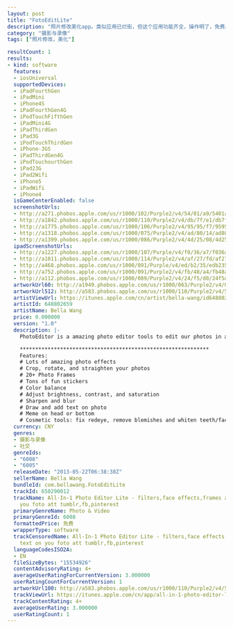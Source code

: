 ```yaml
---
layout: post
title: "FotoEditLite"
description: "照片修改美化app。类似应用已烂街，但这个应用功能齐全，操作明了，免费。"
category: "摄影与录像" 
tags: ["照片修改，美化"]

resultCount: 1
results:
- kind: software
  features:
  - iosUniversal
  supportedDevices:
  - iPadFourthGen
  - iPadMini
  - iPhone4S
  - iPadFourthGen4G
  - iPodTouchFifthGen
  - iPadMini4G
  - iPadThirdGen
  - iPad3G
  - iPodTouchThirdGen
  - iPhone-3GS
  - iPadThirdGen4G
  - iPodTouchourthGen
  - iPad23G
  - iPad2Wifi
  - iPhone5
  - iPadWifi
  - iPhone4
  isGameCenterEnabled: false
  screenshotUrls:
  - http://a271.phobos.apple.com/us/r1000/102/Purple2/v4/54/01/a9/5401a953-8557-9e29-d8c0-61b7601708f4/mzl.yumzrzxo.jpg
  - http://a1842.phobos.apple.com/us/r1000/110/Purple2/v4/db/7f/e1/db7fe10b-ccc6-e7a3-4d16-944bcbc64f84/mzl.iuemfizu.png
  - http://a1775.phobos.apple.com/us/r1000/106/Purple2/v4/95/95/f7/9595f78a-5c3f-4291-c52c-99c8e7515260/mzl.gitzdkkl.png
  - http://a1318.phobos.apple.com/us/r1000/075/Purple2/v4/ad/80/14/ad8014e8-560d-4cef-baa6-3a7b5b93e4a0/mzl.mffdrmtu.jpg
  - http://a1399.phobos.apple.com/us/r1000/086/Purple2/v4/4d/25/08/4d250892-6606-f90c-3549-3dc9b9c2049f/mzl.ywtzycjf.png
  ipadScreenshotUrls:
  - http://a1227.phobos.apple.com/us/r1000/107/Purple/v4/f0/36/a7/f036a716-7335-5aab-0d63-5cec8e7b1ccc/mzl.ofaejzgs.1024x1024-65.jpg
  - http://a1011.phobos.apple.com/us/r1000/114/Purple2/v4/af/27/fd/af27fd02-80b3-0c45-c910-ab64c1d26376/mzl.bdepdgkj.1024x1024-65.jpg
  - http://a468.phobos.apple.com/us/r1000/091/Purple/v4/ed/b2/35/edb23560-4017-617e-d749-e4c6ee0e7759/mzl.erofjwgi.1024x1024-65.jpg
  - http://a752.phobos.apple.com/us/r1000/091/Purple2/v4/fb/48/a4/fb48a4af-d7b5-647f-bad2-82087bd3621b/mzl.fjuczymq.1024x1024-65.jpg
  - http://a112.phobos.apple.com/us/r1000/089/Purple2/v4/24/f5/d0/24f5d0a7-4455-19e2-7fe1-212b4f8a278b/mzl.rvpzoyal.1024x1024-65.jpg
  artworkUrl60: http://a1949.phobos.apple.com/us/r1000/063/Purple2/v4/0b/0b/0a/0b0b0a48-f280-0843-26c6-9ff46a4c9485/icon57.png
  artworkUrl512: http://a583.phobos.apple.com/us/r1000/110/Purple2/v4/53/86/97/538697a5-d35b-37d4-6f46-f91f74b93c13/mzl.afmhclej.jpg
  artistViewUrl: https://itunes.apple.com/cn/artist/bella-wang/id648802659?uo=4
  artistId: 648802659
  artistName: Bella Wang
  price: 0.000000
  version: "1.0"
  description: |-
    PhotoEditor is a amazing photo editor tools to edit our photos in a quick and easy way.

    *************************************************************
    Features:
    # Lots of amazing photo effects
    # Crop, rotate, and straighten your photos
    # 20+ Photo Frames
    # Tons of fun stickers
    # Color balance
    # Adjust brightness, contrast, and saturation
    # Sharpen and blur
    # Draw and add text on photo
    # Meme on head or bottom
    # Cosmetic tools: fix redeye, remove blemishes and whiten teeth/face
  currency: CNY
  genres:
  - 摄影与录像
  - 社交
  genreIds:
  - "6008"
  - "6005"
  releaseDate: "2013-05-22T06:38:38Z"
  sellerName: Bella Wang
  bundleId: com.bellawang.FotoEditLite
  trackId: 650290012
  trackName: All-In-1 Photo Editor Lite - filters,face effects,frames and text on
    you foto att tumblr,fb,pinterest
  primaryGenreName: Photo & Video
  primaryGenreId: 6008
  formattedPrice: 免费
  wrapperType: software
  trackCensoredName: All-In-1 Photo Editor Lite - filters,face effects,frames and
    text on you foto att tumblr,fb,pinterest
  languageCodesISO2A:
  - EN
  fileSizeBytes: "15534926"
  contentAdvisoryRating: 4+
  averageUserRatingForCurrentVersion: 3.000000
  userRatingCountForCurrentVersion: 1
  artworkUrl100: http://a583.phobos.apple.com/us/r1000/110/Purple2/v4/53/86/97/538697a5-d35b-37d4-6f46-f91f74b93c13/mzl.afmhclej.jpg
  trackViewUrl: https://itunes.apple.com/cn/app/all-in-1-photo-editor-lite/id650290012?mt=8&uo=4
  trackContentRating: 4+
  averageUserRating: 3.000000
  userRatingCount: 1
---
```

